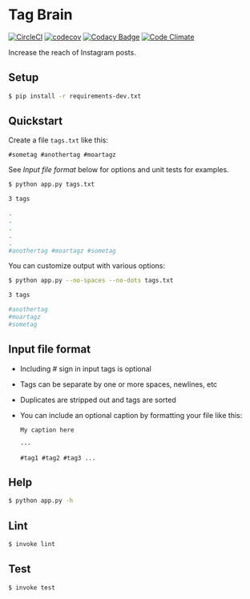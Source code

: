 # Tag Brain

[![CircleCI](https://img.shields.io/circleci/project/github/tedmiston/tag-brain.svg)](https://circleci.com/gh/tedmiston/tag-brain) [![codecov](https://codecov.io/gh/tedmiston/tag-brain/branch/master/graph/badge.svg)](https://codecov.io/gh/tedmiston/tag-brain) [![Codacy Badge](https://api.codacy.com/project/badge/Grade/77dfeba1f8ce49dfadf60f2a2133a94e)](https://www.codacy.com/app/tedmiston/tag-brain) [![Code Climate](https://codeclimate.com/github/tedmiston/tag-brain/badges/gpa.svg)](https://codeclimate.com/github/tedmiston/tag-brain)

Increase the reach of Instagram posts.

## Setup

```bash
$ pip install -r requirements-dev.txt
```

## Quickstart

Create a file `tags.txt` like this:

```plain
#sometag #anothertag #moartagz
```

See *Input file format* below for options and unit tests for examples.

```bash
$ python app.py tags.txt

3 tags

.
.
.
.
.
#anothertag #moartagz #sometag
```

You can customize output with various options:

```bash
$ python app.py --no-spaces --no-dots tags.txt

3 tags

#anothertag
#moartagz
#sometag
```

## Input file format

- Including # sign in input tags is optional
- Tags can be separate by one or more spaces, newlines, etc
- Duplicates are stripped out and tags are sorted
- You can include an optional caption by formatting your file like this:

  ```plain
  My caption here

  ---

  #tag1 #tag2 #tag3 ...
  ```

## Help

```bash
$ python app.py -h
```

## Lint

```bash
$ invoke lint
```

## Test

```bash
$ invoke test
```
